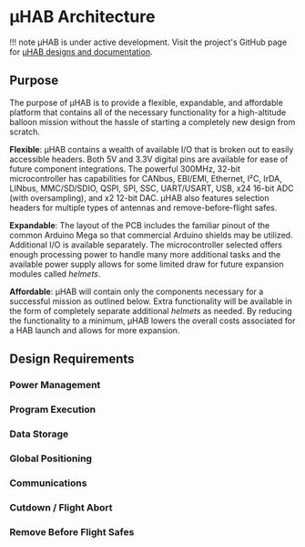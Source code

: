 # μHAB Architecture

!!! note
    μHAB is under active development. Visit the project's GitHub page for
    [µHAB designs and documentation](https://github.com/RIT-Space-Exploration/uHAB).

## Purpose

The purpose of μHAB is to provide a flexible, expandable, and affordable
platform that contains all of the necessary functionality for a
high-altitude balloon mission without the hassle of starting a
completely new design from scratch.

**Flexible**: μHAB contains a wealth of available I/O that is broken out
to easily accessible headers. Both 5V and 3.3V digital pins are
available for ease of future component integrations. The powerful
300MHz, 32-bit microcontroller has capabilities for CANbus, EBI/EMI,
Ethernet, I²C, IrDA, LINbus, MMC/SD/SDIO, QSPI, SPI, SSC, UART/USART,
USB, x24 16-bit ADC (with oversampling), and x2 12-bit DAC. μHAB also
features selection headers for multiple types of antennas and
remove-before-flight safes.

**Expandable**: The layout of the PCB includes the familiar pinout of
the common Arduino Mega so that commercial Arduino shields may be
utilized. Additional I/O is available separately. The microcontroller
selected offers enough processing power to handle many more additional
tasks and the available power supply allows for some limited draw for
future expansion modules called *helmets*.

**Affordable**: μHAB will contain only the components necessary for a
successful mission as outlined below. Extra functionality will be
available in the form of completely separate additional *helmets* as
needed. By reducing the functionality to a minimum, μHAB lowers the
overall costs associated for a HAB launch and allows for more expansion.

## Design Requirements

### Power Management

### Program Execution

### Data Storage

### Global Positioning

### Communications

### Cutdown / Flight Abort

### Remove Before Flight Safes
